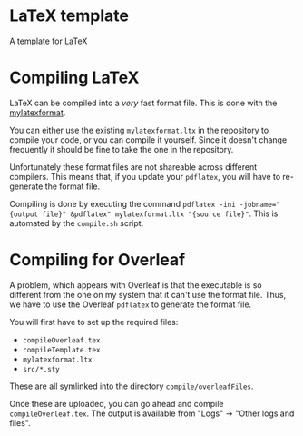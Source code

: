 # LaTeX template
A template for LaTeX


# Compiling LaTeX

LaTeX can be compiled into a *very* fast format file. This is done with the [mylatexformat](https://ctan.org/pkg/mylatexformat).

You can either use the existing `mylatexformat.ltx` in the repository to compile your code, or you can compile it yourself. Since it doesn't change frequently it should be fine to take the one in the repository.

Unfortunately these format files are not shareable across different compilers. This means that, if you update your `pdflatex`, you will have to re-generate the format file.

Compiling is done by executing the command `pdflatex -ini -jobname="{output file}" &pdflatex" mylatexformat.ltx "{source file}"`. This is automated by the `compile.sh` script.

# Compiling for Overleaf

A problem, which appears with Overleaf is that the executable is so different from the one on my system that it can't use the format file. Thus, we have to use the Overleaf `pdflatex` to generate the format file. 

You will first have to set up the required files:
- `compileOverleaf.tex`
- `compileTemplate.tex`
- `mylatexformat.ltx`
- `src/*.sty`

These are all symlinked into the directory `compile/overleafFiles`.

Once these are uploaded, you can go ahead and compile `compileOverleaf.tex`. The output is available from "Logs" → "Other logs and files".
